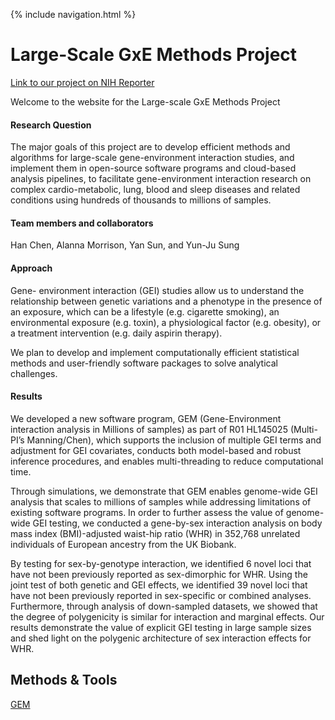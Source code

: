  {% include navigation.html %}
 

# Large-Scale GxE Methods Project
[Link to our project on NIH Reporter](https://reporter.nih.gov/search/gAoJB8GZC023oCHDlwkpCQ/project-details/10199014)

Welcome to the website for the Large-scale GxE Methods Project

#### Research Question
The major goals of this project are to develop efficient methods and algorithms for large-scale gene-environment interaction studies, and implement them in open-source software programs and cloud-based analysis pipelines, to facilitate gene-environment interaction research on complex cardio-metabolic, lung, blood and sleep diseases and related conditions using hundreds of thousands to millions of samples.  

#### Team members and collaborators 
Han Chen, Alanna Morrison, Yan Sun, and Yun-Ju Sung

#### Approach 
Gene- environment interaction (GEI) studies allow us to understand the relationship between genetic variations and a phenotype in the presence of an exposure, which can be a lifestyle (e.g. cigarette smoking), an environmental exposure (e.g. toxin), a physiological factor (e.g. obesity), or a treatment intervention (e.g. daily aspirin therapy).

We plan to develop and implement computationally efficient statistical methods and user-friendly software packages to solve analytical challenges.

#### Results
We developed a new software program, GEM (Gene-Environment interaction analysis in Millions of samples) as part of R01 HL145025 (Multi-PI’s Manning/Chen), which supports the inclusion of multiple GEI terms and adjustment for GEI covariates, conducts both model-based and robust inference procedures, and enables multi-threading to reduce computational time.

Through simulations, we demonstrate that GEM enables genome-wide GEI analysis that scales to millions of samples while addressing limitations of existing software programs. In order to further assess the value of genome-wide GEI testing, we conducted a gene-by-sex interaction analysis on body mass index (BMI)-adjusted waist-hip ratio (WHR) in 352,768 unrelated individuals of European ancestry from the UK Biobank.

By testing for sex-by-genotype interaction, we identified 6 novel loci that have not been previously reported as sex-dimorphic for WHR. Using the joint test of both genetic and GEI effects, we identified 39 novel loci that have not been previously reported in sex-specific or combined analyses. Furthermore, through analysis of down-sampled datasets, we showed that the degree of polygenicity is similar for interaction and marginal effects. Our results demonstrate the value of explicit GEI testing in large sample sizes and shed light on the polygenic architecture of sex interaction effects for WHR.

## Methods & Tools

[GEM](https://github.com/large-scale-gxe-methods/GEM) 
